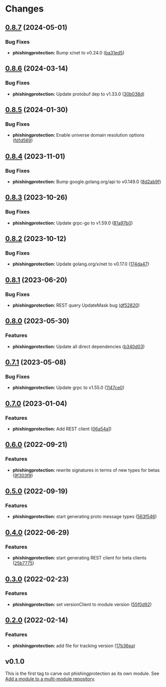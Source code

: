 # Changes

## [0.8.7](https://github.com/googleapis/google-cloud-go/compare/phishingprotection/v0.8.6...phishingprotection/v0.8.7) (2024-05-01)


### Bug Fixes

* **phishingprotection:** Bump x/net to v0.24.0 ([ba31ed5](https://github.com/googleapis/google-cloud-go/commit/ba31ed5fda2c9664f2e1cf972469295e63deb5b4))

## [0.8.6](https://github.com/googleapis/google-cloud-go/compare/phishingprotection/v0.8.5...phishingprotection/v0.8.6) (2024-03-14)


### Bug Fixes

* **phishingprotection:** Update protobuf dep to v1.33.0 ([30b038d](https://github.com/googleapis/google-cloud-go/commit/30b038d8cac0b8cd5dd4761c87f3f298760dd33a))

## [0.8.5](https://github.com/googleapis/google-cloud-go/compare/phishingprotection/v0.8.4...phishingprotection/v0.8.5) (2024-01-30)


### Bug Fixes

* **phishingprotection:** Enable universe domain resolution options ([fd1d569](https://github.com/googleapis/google-cloud-go/commit/fd1d56930fa8a747be35a224611f4797b8aeb698))

## [0.8.4](https://github.com/googleapis/google-cloud-go/compare/phishingprotection/v0.8.3...phishingprotection/v0.8.4) (2023-11-01)


### Bug Fixes

* **phishingprotection:** Bump google.golang.org/api to v0.149.0 ([8d2ab9f](https://github.com/googleapis/google-cloud-go/commit/8d2ab9f320a86c1c0fab90513fc05861561d0880))

## [0.8.3](https://github.com/googleapis/google-cloud-go/compare/phishingprotection/v0.8.2...phishingprotection/v0.8.3) (2023-10-26)


### Bug Fixes

* **phishingprotection:** Update grpc-go to v1.59.0 ([81a97b0](https://github.com/googleapis/google-cloud-go/commit/81a97b06cb28b25432e4ece595c55a9857e960b7))

## [0.8.2](https://github.com/googleapis/google-cloud-go/compare/phishingprotection/v0.8.1...phishingprotection/v0.8.2) (2023-10-12)


### Bug Fixes

* **phishingprotection:** Update golang.org/x/net to v0.17.0 ([174da47](https://github.com/googleapis/google-cloud-go/commit/174da47254fefb12921bbfc65b7829a453af6f5d))

## [0.8.1](https://github.com/googleapis/google-cloud-go/compare/phishingprotection/v0.8.0...phishingprotection/v0.8.1) (2023-06-20)


### Bug Fixes

* **phishingprotection:** REST query UpdateMask bug ([df52820](https://github.com/googleapis/google-cloud-go/commit/df52820b0e7721954809a8aa8700b93c5662dc9b))

## [0.8.0](https://github.com/googleapis/google-cloud-go/compare/phishingprotection/v0.7.1...phishingprotection/v0.8.0) (2023-05-30)


### Features

* **phishingprotection:** Update all direct dependencies ([b340d03](https://github.com/googleapis/google-cloud-go/commit/b340d030f2b52a4ce48846ce63984b28583abde6))

## [0.7.1](https://github.com/googleapis/google-cloud-go/compare/phishingprotection/v0.7.0...phishingprotection/v0.7.1) (2023-05-08)


### Bug Fixes

* **phishingprotection:** Update grpc to v1.55.0 ([1147ce0](https://github.com/googleapis/google-cloud-go/commit/1147ce02a990276ca4f8ab7a1ab65c14da4450ef))

## [0.7.0](https://github.com/googleapis/google-cloud-go/compare/phishingprotection/v0.6.0...phishingprotection/v0.7.0) (2023-01-04)


### Features

* **phishingprotection:** Add REST client ([06a54a1](https://github.com/googleapis/google-cloud-go/commit/06a54a16a5866cce966547c51e203b9e09a25bc0))

## [0.6.0](https://github.com/googleapis/google-cloud-go/compare/phishingprotection/v0.5.0...phishingprotection/v0.6.0) (2022-09-21)


### Features

* **phishingprotection:** rewrite signatures in terms of new types for betas ([9f303f9](https://github.com/googleapis/google-cloud-go/commit/9f303f9efc2e919a9a6bd828f3cdb1fcb3b8b390))

## [0.5.0](https://github.com/googleapis/google-cloud-go/compare/phishingprotection/v0.4.0...phishingprotection/v0.5.0) (2022-09-19)


### Features

* **phishingprotection:** start generating proto message types ([563f546](https://github.com/googleapis/google-cloud-go/commit/563f546262e68102644db64134d1071fc8caa383))

## [0.4.0](https://github.com/googleapis/google-cloud-go/compare/phishingprotection/v0.3.0...phishingprotection/v0.4.0) (2022-06-29)


### Features

* **phishingprotection:** start generating REST client for beta clients ([25b7775](https://github.com/googleapis/google-cloud-go/commit/25b77757c1e6f372e03bf99ab7461264bba48d26))

## [0.3.0](https://github.com/googleapis/google-cloud-go/compare/phishingprotection/v0.2.0...phishingprotection/v0.3.0) (2022-02-23)


### Features

* **phishingprotection:** set versionClient to module version ([55f0d92](https://github.com/googleapis/google-cloud-go/commit/55f0d92bf112f14b024b4ab0076c9875a17423c9))

## [0.2.0](https://github.com/googleapis/google-cloud-go/compare/phishingprotection/v0.1.0...phishingprotection/v0.2.0) (2022-02-14)


### Features

* **phishingprotection:** add file for tracking version ([17b36ea](https://github.com/googleapis/google-cloud-go/commit/17b36ead42a96b1a01105122074e65164357519e))

## v0.1.0

This is the first tag to carve out phishingprotection as its own module. See
[Add a module to a multi-module repository](https://github.com/golang/go/wiki/Modules#is-it-possible-to-add-a-module-to-a-multi-module-repository).

